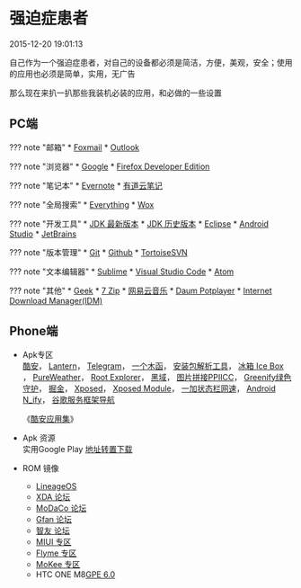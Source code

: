 # 强迫症患者
2015-12-20 19:01:13

自己作为一个强迫症患者，对自己的设备都必须是简洁，方便，美观，安全；使用的应用也必须是简单，实用，无广告

那么现在来扒一扒那些我装机必装的应用，和必做的一些设置

## PC端

??? note "邮箱"
    * [Foxmail](http://www.foxmail.com)
    * [Outlook](http://www.foxmail.com)

??? note "浏览器"
    * [Google](http://www.google.cn/intl/zh-CN/chrome/browser/desktop/index.html)
    * [Firefox Developer Edition](https://www.mozilla.org/zh-CN/firefox/developer)

??? note "笔记本"
    * [Evernote](https://www.yinxiang.com)
    * [有道云笔记](http://note.youdao.com/)

??? note "全局搜索"
    * [Everything](http://www.voidtools.com)
    * [Wox](http://www.getwox.com/)

??? note "开发工具"
    * [JDK 最新版本](http://www.java.com/zh_CN/download/manual.jsp)
    * [JDK 历史版本](http://www.oracle.com/technetwork/java/javase/archive-139210.html)
    * [Eclipse](http://www.eclipse.org)
    * [Android Studio](https://developer.android.com/studio/index.html)
    * [JetBrains](http://www.jetbrains.com)

??? note "版本管理"
    * [Git](http://git-scm.com/download)
    * [Github](https://desktop.github.com)
    * [TortoiseSVN](http://subversion.apache.org)

??? note "文本编辑器"
    * [Sublime](http://www.sublimetext.com)
    * [Visual Studio Code](https://www.visualstudio.com/zh-cn/products/code-vs.aspx)
    * [Atom](https://atom.io/)

??? note "其他"
    * [Geek](http://www.geekuninstaller.com)
    * [7 Zip](http://www.7-zip.org)
    * [网易云音乐](http://music.163.com/#/download)
    * [Daum Potplayer](http://potplayer.daum.net/?lang=zh_CN)
    * [Internet Download Manager(IDM)](https://www.internetdownloadmanager.com)



## Phone端

* Apk专区  
    [酷安](http://www.coolapk.com/apk/com.coolapk.market)，
    [Lantern](https://raw.githubusercontent.com/getlantern/lantern-binaries/master/lantern-installer.apk)，
    [Telegram](https://play.google.com/store/apps/details?id=org.telegram.messenger)，
    [一个木函](http://coolapk.com/apk/com.One.WoodenLetter)，
    [安装包解析工具](http://www.coolapk.com/apk/com.by_syk.apkchecker)，
    [冰箱 Ice Box ](http://www.coolapk.com/apk/com.catchingnow.icebox)，
    [PureWeather](http://www.coolapk.com/apk/hanjie.app.pureweather)，
    [Root Explorer](http://www.coolapk.com/apk/com.speedsoftware.rootexplorer)，
    [黑域](http://www.coolapk.com/apk/me.piebridge.brevent)，
    [图片拼接PPIICC](http://www.coolapk.com/apk/bos.consoar.imagestitch)，
    [Greenify绿色守护](http://www.coolapk.com/apk/com.oasisfeng.greenify)，
    [掘金](https://juejin.im/app)，
    [Xposed](http://www.coolapk.com/apk/de.robv.android.xposed.installer)，
    [Xposed Module](http://repo.xposed.info/module-overview)，
    [一加状态栏网速](http://coolapk.com/apk/me.seasonyuu.xposed.networkspeedindicator.h2os)，
    [Android N_ify](http://repo.xposed.info/module/tk.wasdennnoch.androidn_ify)，
    [谷歌服务框架导航](http://gapps.appkg.com/)

    《[酷安应用集](https://www.coolapk.com/album/1760988)》
  
* Apk 资源  
  实用Google Play [地址转置下载](https://apps.evozi.com/apk-downloader/)

* ROM 镜像
    * [LineageOS](https://www.lineageos.org/)
    * [XDA 论坛](https://forum.xda-developers.com/)
    * [MoDaCo 论坛](http://www.modaco.com/)
    * [Gfan 论坛](http://www.modaco.com/)
    * [智友 论坛](http://bbs.zhiyoo.com/)
    * [MIUI 专区](http://rom.xiaomi.cn/)
    * [Flyme 专区](http://www.flyme.cn/)
    * [MoKee 专区](http://www.mokeedev.com/)  
    * HTC ONE M8[GPE 6.0](https://www.androidfilehost.com/?w=files&flid=43051)
